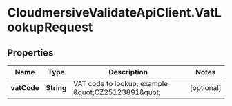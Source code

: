 # CloudmersiveValidateApiClient.VatLookupRequest

## Properties
Name | Type | Description | Notes
------------ | ------------- | ------------- | -------------
**vatCode** | **String** | VAT code to lookup; example \&quot;CZ25123891\&quot; | [optional] 


